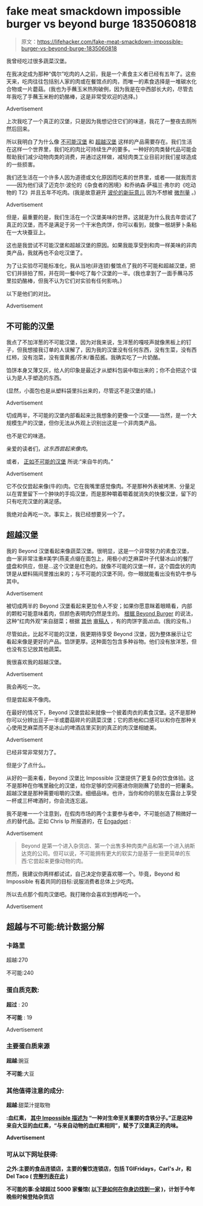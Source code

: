 # fake meat smackdown impossible burger vs beyond burge 1835060818

> 原文：<https://lifehacker.com/fake-meat-smackdown-impossible-burger-vs-beyond-burge-1835060818>

我曾经吃过很多蔬菜汉堡。

在我决定成为那种“偶尔”吃肉的人之前，我是一个素食主义者已经有五年了。这些天来，吃肉往往包括别人家的肉或在餐馆点的肉，而唯一的素食选择是一堆碳水化合物或一片蘑菇。(我也为手蘸玉米热狗破例，因为我是在中西部长大的，尽管去年我吃了手蘸玉米粉的奶酪棒，这是非常受欢迎的选择。)

<label class="bxm4mm-13 juykRM">Advertisement</label>

上次我吃了一个真正的汉堡，只是因为我想记住它们的味道，我花了一整夜去厕所然后回来。

所以我明白了为什么像 [不可能汉堡](https://impossiblefoods.com/) 和 [超越汉堡](https://www.beyondmeat.com/) 这样的产品需要存在。我们生活在这样一个世界里，我们吃的肉比可持续生产的要多。一种好的肉类替代品可能会帮助我们减少动物肉类的消费，并通过这样做，减轻肉类工业目前对我们星球造成的一些损害。

我们还生活在一个许多人因为道德或文化原因而吃素的世界里，或者——就我而言——因为他们读了迈克尔·波伦的《杂食者的困境》和乔纳森·萨福兰·弗尔的《吃动物的 T2》并且五年不吃肉。(我是故意避开 [波伦的新玩意儿](https://lifehacker.com/how-psychedelics-can-expand-your-consciousness-with-mi-1827292794) 因为不想被 [微剂量](https://lifehacker.com/all-about-microdosing-with-ayelet-waldman-and-paul-aus-1798506409) 。)

<label class="bxm4mm-13 juykRM">Advertisement</label>

但是，最重要的是，我们生活在一个汉堡美味的世界。这就是为什么我去年尝试了真正的汉堡，而不是满足于另一个干米色肉饼，你可以看到，就像一根胡萝卜条粘在一大块蚕豆上。

这也是我尝试不可能汉堡和超越汉堡的原因。如果我能享受到和肉一样美味的非肉类产品，我就再也不会吃汉堡了。

为了让实验尽可能标准化，我从当地(非连锁)餐馆点了我的不可能和超越汉堡，把它们并排拍了照，并在同一餐中吃了每个汉堡的一半。(我也拿到了一面手蘸马苏里拉奶酪棒，但我不认为它们对实验有任何影响。)

以下是他们的对比。

<label class="bxm4mm-13 juykRM">Advertisement</label>

## 不可能的汉堡

我点了不加洋葱的不可能汉堡，因为对我来说，生洋葱的嘎吱声就像黑板上的钉子，但我想接我订单的人误解了，因为我的汉堡没有任何东西，没有生菜，没有西红柿，没有泡菜，没有蛋黄酱/芥末/番茄酱。我确实吃了一片奶酪。

馅饼本身又薄又灰，给人的印象是最近才从塑料包装中取出来的；你不会把这个误认为是人手塑造的东西。

(显然，小面包也是从塑料袋里抖出来的，尽管这不是汉堡的错。)

<label class="bxm4mm-13 juykRM">Advertisement</label>

切成两半，不可能的汉堡内部看起来比我想象的更像一个汉堡——当然，是一个大规模生产的汉堡，但你无法从外观上识别出这是一个非肉类产品。

也不是它的味道。

亲爱的读者们，*这东西尝起来像肉*。

或者， [正如不可能的汉堡](https://impossiblefoods.com/food/) 所说:“来自牛的肉。”

<label class="bxm4mm-13 juykRM">Advertisement</label>

它不仅仅尝起来像(牛的)肉。它在我嘴里感觉像肉。不是那种外表被烤黑、分量足以在胃里留下一个肿块的手捣汉堡，而是那种嚼着嚼着就消失的快餐汉堡，留下的只有吃完汉堡的满足感。

我绝对会再吃一次。事实上，我已经想要另一个了。

## 超越汉堡

我的 Beyond 汉堡看起来像蔬菜汉堡。很明显，这是一个非常努力的素食汉堡，由一家非常注重#美学(燕麦点缀在面包上，用极小的芝麻菜叶子代替冰山)的餐厅盛盘和供应，但是...这个汉堡是红色的。就像不可能的汉堡一样，这个圆盘状的肉饼是从塑料隔间里推出来的；与不可能的汉堡不同，你一眼就能看出没有奶牛参与其中。

<label class="bxm4mm-13 juykRM">Advertisement</label>

被切成两半的 Beyond 汉堡看起来更加令人不安；如果你愿意眯着眼睛看，内部的颗粒可能意味着肉，但颜色表明肉仍然是生的。 [根据 Beyond Burger](https://www.beyondmeat.com/products/the-beyond-burger/) 的说法，这种“红肉外观”来自甜菜；根据 [其他](https://www.eater.com/2017/9/15/16315658/beyond-burger-sysco-schools-restaurants) [审稿人](https://www.miamiherald.com/miami-com/restaurants/article226190245.html) ，有的肉饼字面*出血*。(我的没有。)

尽管如此，比起不可能的汉堡，我更期待享受 Beyond 汉堡，因为整体展示让它看起来像是更好的产品。馅饼更厚。这种面包包含多种谷物。他们没有放洋葱，但也没有忘记放其他蔬菜。

我很喜欢我的超越汉堡。

<label class="bxm4mm-13 juykRM">Advertisement</label>

我会再吃一次。

但是尝起来不像肉。

在最好的情况下，Beyond 汉堡尝起来就像一个披着肉衣的素食汉堡。这不是那种你可以分辨出豆子一半或蘑菇碎片的蔬菜汉堡；它的质地和口感可以和你在那种关心使用芝麻菜而不是冰山的啤酒店里买到的真正的肉汉堡相媲美。

<label class="bxm4mm-13 juykRM">Advertisement</label>

已经非常非常努力了。

但是少了点什么。

从好的一面来看，Beyond 汉堡比 Impossible 汉堡提供了更复杂的饮食体验。这不是那种在你嘴里融化的汉堡，给你足够的空间塞进你刚刚蘸了奶昔的一把薯条。超越汉堡是那种需要咀嚼的汉堡。细细品味。也许，当你和你的朋友在露台上享受一杯或三杯啤酒时，你会流连忘返。

我不是唯一一个注意到，在假肉市场的两个主要参与者中，不可能创造了稍微好一点的替代品。正如 Chris Ip 所报道的，在 [Engadget](https://www.engadget.com/2019/05/19/impossible-foods-burger-sausage-empire/) :

<label class="bxm4mm-13 juykRM">Advertisement</label>

> Beyond 是第一个进入杂货店、第一个出售多种肉类产品和第一个进入纳斯达克的公司。但可以说，不可能拥有更大的软实力是基于一些更简单的东西:它尝起来更像动物的肉。

然而，我建议你两样都试试，自己决定你更喜欢哪一个。毕竟，Beyond 和 Impossible 有着共同的目标:说服消费者总体上少吃肉。

所以去点那个假肉汉堡吧。我打赌你会喜欢到想再吃一个。

<label class="bxm4mm-13 juykRM">Advertisement</label>

## 超越与不可能:统计数据分解

### 卡路里

超越:270

不可能:240

### 蛋白质克数:

**超过** : 20

**不可能** : 19

<label class="bxm4mm-13 juykRM">Advertisement</label>

### 主要蛋白质来源

**超越**:豌豆

**不可能**:大豆

### 其他值得注意的成分:

**超越**:甜菜汁提取物

**:血红素， [其中 Impossible 描述为](https://faq.impossiblefoods.com/hc/en-us/articles/360019100553-What-is-soy-leghemoglobin-or-heme-) “一种对生命至关重要的含铁分子。”正是这种来自大豆的血红素，“与来自动物的血红素相同”，赋予了汉堡真正的肉味。**

**<label class="bxm4mm-13 juykRM">Advertisement</label>**

### **可从以下网址获得:**

****之外:主要的食品连锁店，主要的餐饮连锁店，包括 TGIFridays，Carl's Jr，和 Del Taco ( [完整列表在此](https://www.beyondmeat.com/where-to-find/) )****

******不可能的事**:全球超过 5000 家餐馆( [以下是如何在你身边找到一家](https://impossiblefoods.com/locations/) )，计划于今年晚些时候登陆杂货店****